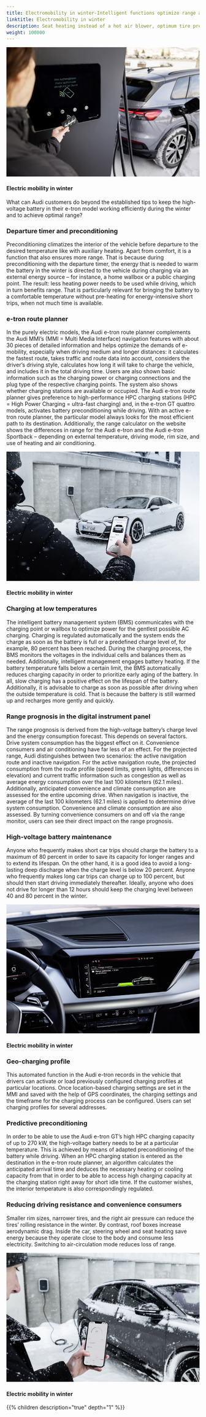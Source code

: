```yaml
---
title: Electromobility in winter-Intelligent functions optimize range and charging performance
linktitle: Electromobility in winter
description: Seat heating instead of a hot air blower, optimum tire pressure, parking in the garage, and selecting the efficiency mode these and other factors determine how quickly the high-voltage battery is drained – or not.
weight: 100000
---
```

<!-- markdownlint-disable MD033 -->
<figur>
    <a href="electromobilityinwinter_1.jpg">
        <img src="electromobilityinwinter_1s.jpg" alt="Electric mobility in winter" title="Electric mobility in winter">
    </a>
    <figcaption><h4>Electric mobility in winter</h4></figcaption>
</figur>

 What can Audi customers do beyond the established tips to keep the high-voltage battery in their e-tron model working efficiently during the winter and to achieve optimal range?

### Departure timer and preconditioning

Preconditioning climatizes the interior of the vehicle before departure to the desired temperature like with auxiliary heating. Apart from comfort, it is a function that also ensures more range. That is because during preconditioning with the departure timer, the energy that is needed to warm the battery in the winter is directed to the vehicle during charging via an external energy source – for instance, a home wallbox or a public charging point. The result: less heating power needs to be used while driving, which in turn benefits range. That is particularly relevant for bringing the battery to a comfortable temperature without pre-heating for energy-intensive short trips, when not much time is available.

### e-tron route planner

In the purely electric models, the Audi e-tron route planner complements the Audi MMI’s (MMI = Multi Media Interface) navigation features with about 30 pieces of detailed information and helps optimize the demands of e-mobility, especially when driving medium and longer distances: it calculates the fastest route, takes traffic and route data into account, considers the driver’s driving style, calculates how long it will take to charge the vehicle, and includes it in the total driving time. Users are also shown basic information such as the charging power or charging connections and the plug type of the respective charging points. The system also shows whether charging stations are available or occupied. The Audi e-tron route planner gives preference to high-performance HPC charging stations (HPC = High Power Charging = ultra-fast charging) and, in the e-tron GT quattro models, activates battery preconditioning while driving. With an active e-tron route planner, the particular model always looks for the most efficient path to its destination. Additionally, the range calculator on the website shows the differences in range for the Audi e-tron and the Audi e-tron Sportback – depending on external temperature, driving mode, rim size, and use of heating and air conditioning.

<figur>
    <a href="electromobilityinwinter_3.jpg">
        <img src="electromobilityinwinter_3s.jpg" alt="Electric mobility in winter" title="Electric mobility in winter">
    </a>
    <figcaption><h4>Electric mobility in winter</h4></figcaption>
</figur>

### Charging at low temperatures

The intelligent battery management system (BMS) communicates with the charging point or wallbox to optimize power for the gentlest possible AC charging. Charging is regulated automatically and the system ends the charge as soon as the battery is full or a predefined charge level of, for example, 80 percent has been reached. During the charging process, the BMS monitors the voltages in the individual cells and balances them as needed. Additionally, intelligent management engages battery heating. If the battery temperature falls below a certain limit, the BMS automatically reduces charging capacity in order to prioritize early aging of the battery. In all, slow charging has a positive effect on the lifespan of the battery. Additionally, it is advisable to charge as soon as possible after driving when the outside temperature is cold. That is because the battery is still warmed up and recharges more gently and quickly.

### Range prognosis in the digital instrument panel

The range prognosis is derived from the high-voltage battery’s charge level and the energy consumption forecast. This depends on several factors. Drive system consumption has the biggest effect on it. Convenience consumers and air conditioning have far less of an effect. For the projected range, Audi distinguishes between two scenarios: the active navigation route and inactive navigation. For the active navigation route, the projected consumption from the route profile (speed limits, green lights, differences in elevation) and current traffic information such as congestion as well as average energy consumption over the last 100 kilometers (62.1 miles). Additionally, anticipated convenience and climate consumption are assessed for the entire upcoming drive. When navigation is inactive, the average of the last 100 kilometers (62.1 miles) is applied to determine drive system consumption. Convenience and climate consumption are also assessed. By turning convenience consumers on and off via the range monitor, users can see their direct impact on the range prognosis.

### High-voltage battery maintenance

Anyone who frequently makes short car trips should charge the battery to a maximum of 80 percent in order to save its capacity for longer ranges and to extend its lifespan. On the other hand, it is a good idea to avoid a long-lasting deep discharge when the charge level is below 20 percent. Anyone who frequently makes long car trips can charge up to 100 percent, but should then start driving immediately thereafter. Ideally, anyone who does not drive for longer than 12 hours should keep the charging level between 40 and 80 percent in the winter.

<figur>
    <a href="electromobilityinwinter_4.jpg">
        <img src="electromobilityinwinter_4s.jpg" alt="Electric mobility in winter" title="Electric mobility in winter">
    </a>
    <figcaption><h4>Electric mobility in winter</h4></figcaption>
</figur>

### Geo-charging profile

This automated function in the Audi e-tron records in the vehicle that drivers can activate or load previously configured charging profiles at particular locations. Once location-based charging settings are set in the MMI and saved with the help of GPS coordinates, the charging settings and the timeframe for the charging process can be configured. Users can set charging profiles for several addresses.

### Predictive preconditioning

In order to be able to use the Audi e-tron GT’s high HPC charging capacity of up to 270 kW, the high-voltage battery needs to be at a particular temperature. This is achieved by means of adapted preconditioning of the battery while driving. When an HPC charging station is entered as the destination in the e-tron route planner, an algorithm calculates the anticipated arrival time and deduces the necessary heating or cooling capacity from that in order to be able to access high charging capacity at the charging station right away for short idle time. If the customer wishes, the interior temperature is also correspondingly regulated.

### Reducing driving resistance and convenience consumers

Smaller rim sizes, narrower tires, and the right air pressure can reduce the tires’ rolling resistance in the winter. By contrast, roof boxes increase aerodynamic drag. Inside the car, steering wheel and seat heating save energy because they operate close to the body and consume less electricity. Switching to air-circulation mode reduces loss of range.

<figur>
    <a href="electromobilityinwinter_5.jpg">
        <img src="electromobilityinwinter_5s.jpg" alt="Electric mobility in winter" title="Electric mobility in winter">
    </a>
    <figcaption><h4>Electric mobility in winter</h4></figcaption>
</figur>

{{% children description="true" depth="1" %}}
